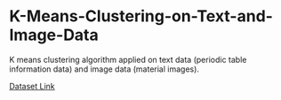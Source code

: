 # K-Means-Clustering-on-Text-and-Image-Data
K means clustering algorithm applied on text data (periodic table information data) and image data (material images).

[Dataset Link](https://drive.google.com/drive/folders/1qZ35W6IQOPRSToAsB9t6jclEeMBHnpgm?usp=sharing)
